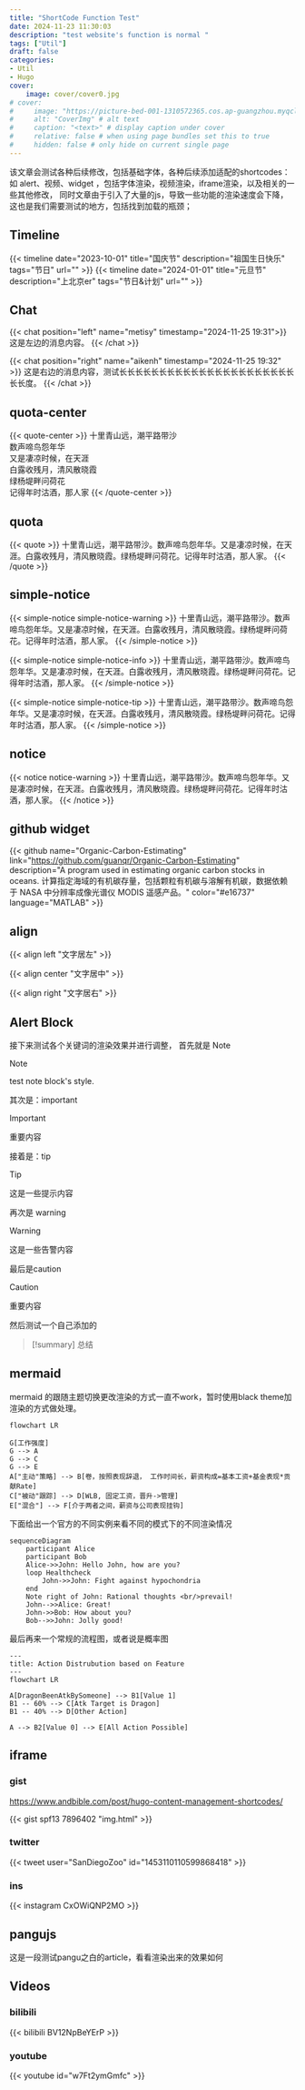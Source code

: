 ```yaml
---
title: "ShortCode Function Test"
date: 2024-11-23 11:30:03
description: "test website's function is normal "
tags: ["Util"]
draft: false
categories:
- Util
- Hugo
cover:
    image: cover/cover0.jpg
# cover:
#     image: "https://picture-bed-001-1310572365.cos.ap-guangzhou.myqcloud.com/mac/DSCF4104_%E5%89%AF%E6%9C%AC.JPG" # image path/url
#     alt: "CoverImg" # alt text
#     caption: "<text>" # display caption under cover
#     relative: false # when using page bundles set this to true
#     hidden: false # only hide on current single page
---
```


该文章会测试各种后续修改，包括基础字体，各种后续添加适配的shortcodes： 如 alert、视频、widget ，包括字体渲染，视频渲染，iframe渲染，以及相关的一些其他修改，
同时文章由于引入了大量的js，导致一些功能的渲染速度会下降，这也是我们需要测试的地方，包括找到加载的瓶颈；

## Timeline

{{< timeline date="2023-10-01" title="国庆节" description="祖国生日快乐" tags="节日" url="" >}}
{{< timeline date="2024-01-01" title="元旦节" description="上北京er" tags="节日&计划" url="" >}}


## Chat 

{{< chat position="left" name="metisy" timestamp="2024-11-25 19:31">}}
这是左边的消息内容。
{{< /chat >}}

{{< chat position="right" name="aikenh" timestamp="2024-11-25 19:32" >}} 
这是右边的消息内容，测试长长长长长长长长长长长长长长长长长长长长长长长长度。
{{< /chat >}}


## quota-center

{{< quote-center >}}
十里青山远，潮平路带沙<br>数声啼鸟怨年华<br>又是凄凉时候，在天涯<br>白露收残月，清风散晓霞<br>绿杨堤畔问荷花<br>记得年时沽酒，那人家
{{< /quote-center >}}

## quota 

{{< quote >}}
十里青山远，潮平路带沙。数声啼鸟怨年华。又是凄凉时候，在天涯。白露收残月，清风散晓霞。绿杨堤畔问荷花。记得年时沽酒，那人家。
{{< /quote >}}


## simple-notice 

{{< simple-notice simple-notice-warning >}}
十里青山远，潮平路带沙。数声啼鸟怨年华。又是凄凉时候，在天涯。白露收残月，清风散晓霞。绿杨堤畔问荷花。记得年时沽酒，那人家。
{{< /simple-notice >}}

{{< simple-notice simple-notice-info >}}
十里青山远，潮平路带沙。数声啼鸟怨年华。又是凄凉时候，在天涯。白露收残月，清风散晓霞。绿杨堤畔问荷花。记得年时沽酒，那人家。
{{< /simple-notice >}}

{{< simple-notice simple-notice-tip >}}
十里青山远，潮平路带沙。数声啼鸟怨年华。又是凄凉时候，在天涯。白露收残月，清风散晓霞。绿杨堤畔问荷花。记得年时沽酒，那人家。
{{< /simple-notice >}}


## notice 

{{< notice notice-warning >}}
十里青山远，潮平路带沙。数声啼鸟怨年华。又是凄凉时候，在天涯。白露收残月，清风散晓霞。绿杨堤畔问荷花。记得年时沽酒，那人家。
{{< /notice >}}


## github widget
  
{{< github name="Organic-Carbon-Estimating" link="https://github.com/guanqr/Organic-Carbon-Estimating" description="A program used in estimating organic carbon stocks in oceans. 计算指定海域的有机碳存量，包括颗粒有机碳与溶解有机碳，数据依赖于 NASA 中分辨率成像光谱仪 MODIS 遥感产品。" color="#e16737" language="MATLAB" >}}


## align 

{{< align left "文字居左" >}}

{{< align center "文字居中" >}}

{{< align right "文字居右" >}}

## Alert Block 

接下来测试各个关键词的渲染效果并进行调整， 首先就是 Note


> [!note]
> test note block's style.

其次是：important

> [!important]
>  重要内容

接着是：tip

> [!tip]
> 这是一些提示内容

再次是 warning

> [!warning]
> 这是一些告警内容

最后是caution

> [!caution]
> 重要内容

然后测试一个自己添加的

> [!summary]
> 总结


## mermaid 

mermaid 的跟随主题切换更改渲染的方式一直不work，暂时使用black theme加渲染的方式做处理。

```mermaid
flowchart LR

G[工作强度]
G --> A
G --> C
G --> E
A["主动"策略] --> B[卷，按照表现辞退， 工作时间长，薪资构成=基本工资+基金表现*贡献Rate]
C["被动"跟踪] --> D[WLB, 固定工资，晋升->管理]
E["混合"] --> F[介于两者之间，薪资与公司表现挂钩]
```

下面给出一个官方的不同实例来看不同的模式下的不同渲染情况

```mermaid
sequenceDiagram
    participant Alice
    participant Bob
    Alice->>John: Hello John, how are you?
    loop Healthcheck
        John->>John: Fight against hypochondria
    end
    Note right of John: Rational thoughts <br/>prevail!
    John-->>Alice: Great!
    John->>Bob: How about you?
    Bob-->>John: Jolly good!
```

最后再来一个常规的流程图，或者说是概率图

```mermaid
---
title: Action Distrubution based on Feature
---
flowchart LR

A[DragonBeenAtkBySomeone] --> B1[Value 1] 
B1 -- 60% --> C[Atk Target is Dragon]
B1 -- 40% --> D[Other Action]

A --> B2[Value 0] --> E[All Action Possible]
```

## iframe

### gist

https://www.andbible.com/post/hugo-content-management-shortcodes/

{{< gist spf13 7896402 "img.html" >}}


### twitter

{{< tweet user="SanDiegoZoo" id="1453110110599868418" >}}

### ins

{{< instagram CxOWiQNP2MO >}}

## pangujs

这是一段测试pangu之白的article，看看渲染出来的效果如何

## Videos

### bilibili

{{< bilibili BV12NpBeYErP >}}


### youtube

{{< youtube id="w7Ft2ymGmfc"  >}}